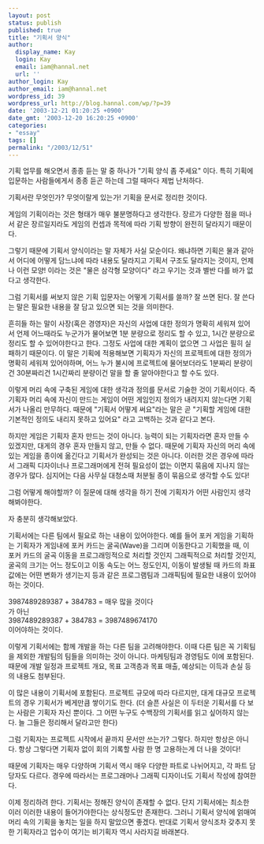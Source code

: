 ```yaml
---
layout: post
status: publish
published: true
title: "기획서 양식"
author:
  display_name: Kay
  login: Kay
  email: iam@hannal.net
  url: ''
author_login: Kay
author_email: iam@hannal.net
wordpress_id: 39
wordpress_url: http://blog.hannal.com/wp/?p=39
date: '2003-12-21 01:20:25 +0900'
date_gmt: '2003-12-20 16:20:25 +0900'
categories:
- "essay"
tags: []
permalink: "/2003/12/51"
---
```

<p>기획 업무를 해오면서 종종 듣는 말 중 하나가 "기획 양식 좀 주세요" 이다. 특히 기획에 입문하는 사람들에게서 종종 듣곤 하는데 그럴 때마다 제법 난처하다.</p>
<p>기획서란 무엇인가? 무엇이랄게 있는가! 기획을 문서로 정리한 것이다.</p>
<p>게임의 기획이라는 것은 형태가 매우 불분명하다고 생각한다. 장르가 다양한 점을 떠나서 같은 장르일지라도 게임의 컨셉과 목적에 따라 기획 방향이 완전히 달라지기 때문이다.</p>
<p>그렇기 때문에 기획서 양식이라는 말 자체가 사실 모순이다. 왜냐하면 기획은 물과 같아서 어디에 어떻게 담느냐에 따라 내용도 달라지고 기획서 구조도 달라지는 것이지, 언제나 이런 모양! 이라는 것은 "물은 삼각형 모양이다" 라고 우기는 것과 별반 다를 바가 없다고 생각한다.</p>
<p>그럼 기획서를 써보지 않은 기획 입문자는 어떻게 기획서를 쓸까? 잘 쓰면 된다. 잘 쓴다는 말은 필요한 내용을 잘 담고 있으면 되는 것을 의미한다.</p>
<p>흔히들 하는 말이 사장(혹은 경영자)은 자신의 사업에 대한 정의가 명확히 세워져 있어서 언제 어느때라도 누군가가 물어보면 1분 분량으로 정리도 할 수 있고, 1시간 분량으로 정리도 할 수 있어야한다고 한다. 그정도 사업에 대한 계획이 없으면 그 사업은 필히 실패하기 때문이다. 이 말은 기획에 적용해보면 기획자가 자신의 프로젝트에 대한 정의가 명확히 세워져 있어야하며, 어느 누가 불시에 프로젝트에 물어보더라도 1분짜리 분량이건 30분짜리건 1시간짜리 분량이건 말을 할 줄 알아야한다고 할 수도 있다.</p>
<p>이렇게 머리 속에 구축된 게임에 대한 생각과 정의를 문서로 기술한 것이 기획서이다. 즉 기획자 머리 속에 자신이 만드는 게임이 어떤 게임인지 정의가 내려지지 않는다면 기획서가 나올리 만무하다. 때문에 "기획서 어떻게 써요"라는 말은 곧 "기획할 게임에 대한 기본적인 정의도 내리지 못하고 있어요" 라고 고백하는 것과 같다고 본다.</p>
<p>하지만 게임은 기획자 혼자 만드는 것이 아니다. 능력이 되는 기획자라면 혼자 만들 수 있겠지만, 대게의 경우 혼자 만들지 않고, 만들 수 없다. 때문에 기획자 자신의 머리 속에 있는 게임을 종이에 옮긴다고 기획서가 완성되는 것은 아니다. 이러한 것은 경우에 따라서 그래픽 디자이너나 프로그래머에게 전혀 필요성이 없는 이면지 묶음에 지나지 않는 경우가 많다. 심지어는 다음 사무실 대청소때 처분될 종이 묶음으로 생각할 수도 있다!</p>
<p>그럼 어떻게 해야할까? 이 질문에 대해 생각을 하기 전에 기획자가 어떤 사람인지 생각해봐야한다.</p>
<p>자 충분히 생각해보았다.</p>
<p>기획서에는 다른 팀에서 필요로 하는 내용이 있어야한다. 예를 들어 포커 게임을 기획하는 기획자가 게임내에 포커 카드는 굴곡(Wave)을 그리며 이동한다고 기획했을 때, 이 포커 카드의 굴곡 이동을 프로그래밍적으로 처리할 것인지 그래픽적으로 처리할 것인지, 굴곡의 크기는 어느 정도이고 이동 속도는 어느 정도인지, 이동이 발생될 때 카드의 좌표값에는 어떤 변화가 생기는지 등과 같은 프로그램팀과 그래픽팀에 필요한 내용이 있어야 하는 것이다.</p>
<p>3987489289387 + 384783 = 매우 많을 것이다<br />
가 아닌<br />
3987489289387 + 384783 = 3987489674170<br />
이어야하는 것이다.</p>
<p>이렇게 기획서에는 함께 개발을 하는 다른 팀을 고려해야한다. 이때 다른 팀은 꼭 기획팀을 제외한 개발팀의 팀들을 의미하는 것이 아니다. 마케팅팀과 경영팀도 이에 포함된다. 때문에 개발 일정과 프로젝트 개요, 목표 고객층과 목표 매출, 예상되는 이득과 손실 등의 내용도 첨부된다.</p>
<p>이 많은 내용이 기획서에 포함된다. 프로젝트 규모에 따라 다르지만, 대게 대규모 프로젝트의 경우 기획서가 베게만큼 쌓이기도 한다. (더 슬픈 사실은 이 두터운 기획서를 다 보는 사람은 기획자 자신 뿐이다. 그 어떤 누구도 수백장의 기획서를 읽고 싶어하지 않는다. 늘 그들은 정리해서 달라고만 한다)</p>
<p>그럼 기획자는 프로젝트 시작에서 끝까지 문서만 쓰는가? 그렇다. 하지만 항상은 아니다. 항상 그렇다면 기획자 없이 회의 기록할 사람 한 명 고용하는게 더 나을 것이다!</p>
<p>때문에 기획자는 매우 다양하며 기획서 역시 매우 다양한 파트로 나뉘어지고, 각 파트 담당자도 다르다. 경우에 따라서는 프로그래머나 그래픽 디자이너도 기획서 작성에 참여한다.</p>
<p>이제 정리하려 한다. 기획서는 정해진 양식이 존재할 수 없다. 단지 기획서에는 최소한 이러 이러한 내용이 들어가야한다는 상식정도만 존재한다. 그러니 기획서 양식에 얽매여 머리 속의 기획을 놓치는 일을 하지 말았으면 좋겠다. 반대로 기획서 양식조차 갖추지 못한 기획자라고 업수이 여기는 비기획자 역시 사라지길 바래본다.</p>
